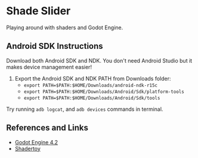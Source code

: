 # Shade Slider

Playing around with shaders and Godot Engine.

## Android SDK Instructions
Download both Android SDK and NDK. You don't need Android Studio but it makes device management easier!
  1. Export the Android SDK and NDK PATH from Downloads folder:
      - `export PATH=$PATH:$HOME/Downloads/android-ndk-r15c`
      - `export PATH=$PATH:$HOME/Downloads/Android/Sdk/platform-tools`
      - `export PATH=$PATH:$HOME/Downloads/Android/Sdk/tools`

Try running `adb logcat`, and `adb devices` commands in terminal.

## References and Links
  - [Godot Engine 4.2](https://docs.godotengine.org/en/stable/about/introduction.html)
  - [Shadertoy](https://shadertoy.com)
